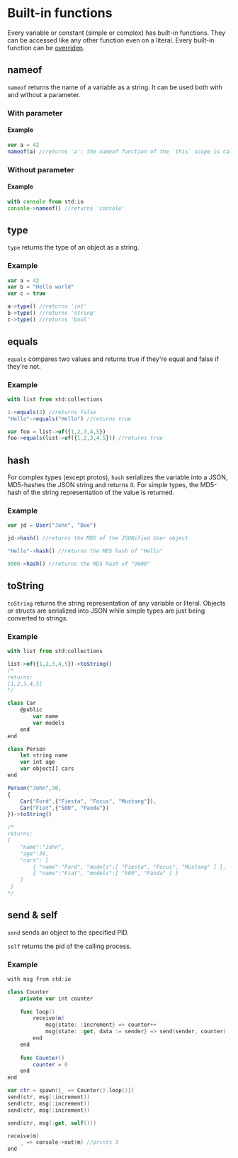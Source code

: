 # Built-in functions

Every variable or constant \(simple or complex\) has built-in functions. They can be accessed like any other function even on a literal. Every built-in function can be [overriden](../functions-and-lambdas/declaring-functions.md#overriding-built-in-functions).

## nameof

`nameof` returns the name of a variable as a string. It can be used both with and without a parameter.

### With parameter

#### Example

```javascript
var a = 42
nameof(a) //returns 'a'; the nameof function of the `this` scope is called
```

### Without parameter

#### Example

```javascript
with console from std:io
console->nameof() //returns 'console'
```

## type

`type` returns the type of an object as a string.

### Example

```javascript
var a = 42
var b = "Hello world"
var c = true

a->type() //returns 'int'
b->type() //returns 'string'
c->type() //returns 'bool'
```

## equals

`equals` compares two values and returns true if they're equal and false if they're not.

### Example

```javascript
with list from std:collections

1->equals(2) //returns false
"Hello"->equals("Hello") //returns true

var foo = list->of({1,2,3,4,5})
foo->equals(list->of({1,2,3,4,5})) //returns true
```

## hash

For complex types \(except protos\), `hash` serializes the variable into a JSON, MD5-hashes the JSON string and returns it. For simple types, the MD5-hash of the string representation of the value is returned.

### Example

```javascript
var jd = User("John", "Doe")

jd->hash() //returns the MD5 of the JSONified User object

"Hello"->hash() //returns the MD5 hash of "Hello"

9000->hash() //returns the MD5 hash of "9000"
```

## toString

`toString` returns the string representation of any variable or literal. Objects or structs are serialized into JSON while simple types are just being converted to strings.

### Example

```javascript
with list from std:collections

list->of({1,2,3,4,5})->toString()
/*
returns:
[1,2,3,4,5]
*/

class Car
    @public
        var name
        var models
    end
end

class Person
    let string name
    var int age
    var object[] cars
end

Person("John",30,
{
    Car("Ford",{"Fiesta", "Focus", "Mustang"}),
    Car("Fiat",{"500", "Panda"})
})->toString()

/*
returns:
{
    "name":"John",
    "age":30,
    "cars": [
        { "name":"Ford", "models":[ "Fiesta", "Focus", "Mustang" ] },
        { "name":"Fiat", "models":[ "500", "Panda" ] }
    ]
 }
*/
```

## send & self

`send` sends an object to the specified PID.

`self` returns the pid of the calling process.

### Example

```swift
with msg from std:io

class Counter
    private var int counter
    
    func loop()
        receive(m)
            msg{state: :increment} => counter++
            msg{state: :get, data := sender} => send(sender, counter)       
        end
    end
    
    func Counter()
        counter = 0
    end
end

var ctr = spawn({_ => Counter().loop()})
send(ctr, msg(:increment))
send(ctr, msg(:increment))
send(ctr, msg(:increment))

send(ctr, msg(:get, self()))

receive(m)
    _ => console->out(m) //prints 3
end
```


